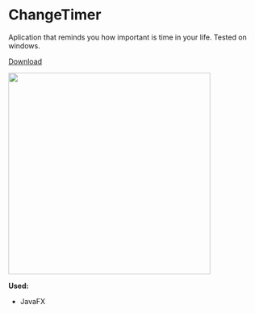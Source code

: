 # ChangeTimer

Aplication that reminds you how important is time in your life.
Tested on windows.


<a href="https://github.com/RobertJaskowski/ChangeTimer/raw/master/out/artifacts/ChangeTimer/ChangeTimer.jar">Download</a>

<img src="out/artifacts/changetimer.png" height="400px">


<b>Used:</b>
<ul>
  <li>JavaFX</li>
</ul>
